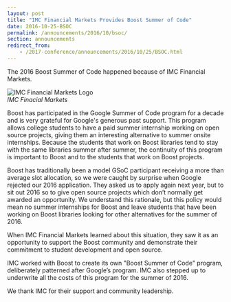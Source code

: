 ```yaml
---
layout: post
title: "IMC Financial Markets Provides Boost Summer of Code"
date: 2016-10-25-BSOC
permalink: /announcements/2016/10/bsoc/
section: announcements
redirect_from:
    - /2017-conference/announcements/2016/10/25/BSOC.html
---
```


The 2016 Boost Summer of Code happened because of IMC Financial Markets.

<!--break-->

![IMC Financial Markets Logo](/assets/img/posts/2016/LogoIMC.png "IMC Financial Markets")
<br>
*IMC Finacial Markets*

Boost has participated in the Google Summer of Code program for a decade and is very grateful for Google's generous past support. This program allows college students to have a paid summer internship working on open source projects, giving them an interesting alternative to summer onsite internships. Because the students that work on Boost libraries tend to stay with the same libraries summer after summer, the continuity of this program is important to Boost and to the students that work on Boost projects. 

Boost has traditionally been a model GSoC participant receiving a more than average slot allocation, so we were caught by surprise when Google rejected our 2016 application. They asked us to apply again next year, but to sit out 2016 so to give open source projects which don’t normally get awarded an opportunity. We understand this rationale, but this policy would mean no summer internships for Boost and leave students that have been working on Boost libraries looking for other alternatives for the summer of 2016.
 
When IMC Financial Markets learned about this situation, they saw it as an opportunity to support the Boost community and demonstrate their commitment to student development and open source.
 
IMC worked with Boost to create its own "Boost Summer of Code" program, deliberately patterned after Google’s program. IMC also stepped up to underwrite all the costs of this program for the summer of 2016.
 
We thank IMC for their support and community leadership.
